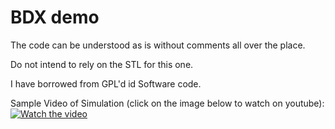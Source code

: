 # BDX demo
The code can be understood as is without comments all over the place.

Do not intend to rely on the STL for this one.

I have borrowed from GPL'd id Software code.

Sample Video of Simulation (click on the image below to watch on youtube):
[![Watch the video](https://img.youtube.com/vi/BrQCCio_Z5c/hqdefault.jpg)](https://youtu.be/BrQCCio_Z5c)
